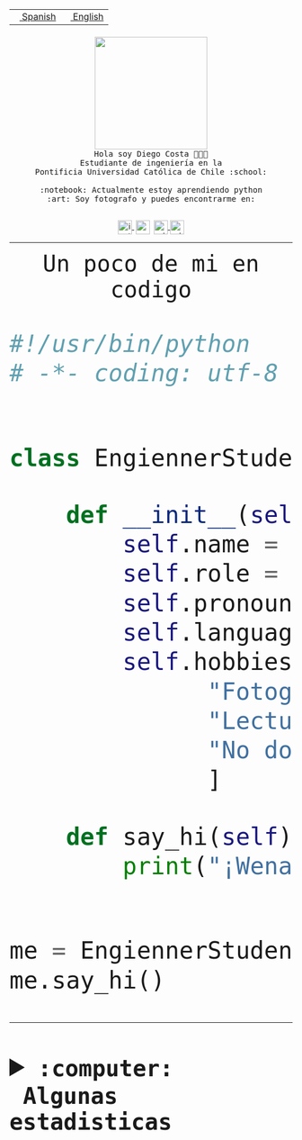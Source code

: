 <table border="0"  align="right">
 <tr><td><a href="README.md"><img src="https://upload.wikimedia.org/wikipedia/commons/thumb/8/89/Bandera_de_Espa%C3%B1a.svg/1200px-Bandera_de_Espa%C3%B1a.svg.png" height="10"> Spanish</a></td>
 <td><a href="README.en.md"><img src="https://upload.wikimedia.org/wikipedia/commons/a/a4/Flag_of_the_United_States.svg" height="10"> English</a></td></tr>
</table><br><br><br>


<p align="center">
  <img src="https://github.com/diegocostares/diegocostares/blob/main/Images/aaa2.gif?raw=true" height="200px" weight="200px">
  <br><samp>
    Hola soy Diego Costa 👨🏻‍💻<br>
    Estudiante de ingeniería en la <br>
    Pontificia Universidad Católica de Chile :school:<br>
  <br>
    :notebook: Actualmente estoy aprendiendo python <br>
    :art: Soy fotografo y puedes encontrarme en: <br>
  <br></samp>
  
</p>

<p align="center">
   <a href="https://instagram.com/diegocosta_no" target="blank">
    <img 
    align="center" src="https://cdn.jsdelivr.net/npm/simple-icons@3.0.1/icons/instagram.svg" alt="instagram" height="25px" width="25px" />
  </a>
  <a style="border: 3px solid; color: white;"href="https://t.me/diegocosta_no" target="blank">
  <img
  align="center" alt="Telegram" width="25px" src="https://icons-for-free.com/iconfiles/png/512/Telegram-1324888767380505522.png" />
</a>
<a href="https://api.whatsapp.com/send?phone=56971897835&text=Hola!" target="blank">
  <img
  align="center" alt="wtsp" width="25px" src="https://img.icons8.com/pastel-glyph/2x/whatsapp--v2.png" />
</a>
<a href="https://www.linkedin.com/in/diego-costa-786249213/" target="blank">
  <img
  align="center" alt="wtsp" width="25px" src="https://img.icons8.com/metro/452/linkedin.png" />
</a>

  </a>
</p>

---


<p align="center"><font size="25"><samp>Un poco de mi en codigo</samp></front></p>


```python
#!/usr/bin/python
# -*- coding: utf-8 -*-


class EngiennerStudent:

    def __init__(self):
        self.name = "Diego Costa"
        self.role = "Estudiante"
        self.pronouns = "he/him"
        self.language_spoken = ["es_CL", "en_US"]
        self.hobbies = [
              "Fotografia",
              "Lectura",
              "No dormir",
              ]

    def say_hi(self):
        print("¡Wena mundo!")


me = EngiennerStudent()
me.say_hi()
```
---
<details>
  <summary><b><samp>:computer: &nbsp;Algunas estadisticas</samp></b></summary>
  <br/></p>

<!--START_SECTION:waka-->
![Code Time](http://img.shields.io/badge/Code%20Time-1%2C086%20hrs%2045%20mins-blue)

**Soy nocturno 🦉** 

```text
🌞 Mañana                 51 commits          ░░░░░░░░░░░░░░░░░░░░░░░░░   01.46 % 
🌆 Día                    1115 commits        ████████░░░░░░░░░░░░░░░░░   32.02 % 
🌃 Tarde                  1487 commits        ███████████░░░░░░░░░░░░░░   42.71 % 
🌙 Noche                  829 commits         ██████░░░░░░░░░░░░░░░░░░░   23.81 % 
```
📅 **Soy más productivo los Martes** 

```text
Lunes                    536 commits         ████░░░░░░░░░░░░░░░░░░░░░   15.39 % 
Martes                   622 commits         ████░░░░░░░░░░░░░░░░░░░░░   17.86 % 
Miércoles                454 commits         ███░░░░░░░░░░░░░░░░░░░░░░   13.04 % 
Jueves                   537 commits         ████░░░░░░░░░░░░░░░░░░░░░   15.42 % 
Viernes                  508 commits         ████░░░░░░░░░░░░░░░░░░░░░   14.59 % 
Sábado                   308 commits         ██░░░░░░░░░░░░░░░░░░░░░░░   08.85 % 
Domingo                  517 commits         ████░░░░░░░░░░░░░░░░░░░░░   14.85 % 
```


📊 **Esta semana me dediqué a** 

```text
🐱‍💻 Proyectos: 
Arqui-31                 3 hrs 7 mins        ██████████░░░░░░░░░░░░░░░   38.46 % 
2023-1-S4-Grupo2-Backend 2 hrs 18 mins       ███████░░░░░░░░░░░░░░░░░░   28.43 % 
latex-templates          1 hr 17 mins        ████░░░░░░░░░░░░░░░░░░░░░   15.99 % 
estocasticos             42 mins             ██░░░░░░░░░░░░░░░░░░░░░░░   08.72 % 
repo-stats               26 mins             █░░░░░░░░░░░░░░░░░░░░░░░░   05.41 % 
```


 Last Updated on 28/06/2023 14:20:08 UTC
<!--END_SECTION:waka-->
  
  

<p align="center"> <img src="https://github-readme-stats.vercel.app/api?username=diegocostares&show_icons=true&theme=ayu-mirage" alt="abhisheknaiidu" /></p>
 
</details>
